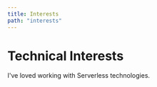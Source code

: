 ```yaml
---
title: Interests
path: "interests"
---
```


# Technical Interests

I've loved working with Serverless technologies. 
